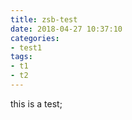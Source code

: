 ```yaml
---
title: zsb-test
date: 2018-04-27 10:37:10 
categories:
- test1
tags:
- t1
- t2
---
```


this is  a test;
